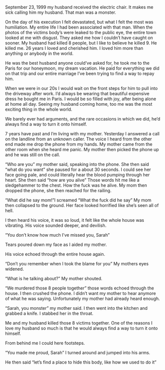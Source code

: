 September 23, 1999 my husband received the electric chair. It makes me sick calling him my husband. That man was a monster. 

On the day of his execution I felt devastated,  but what I felt the most was humiliation. My entire life I had been associated with that man. When the photos of the victims body’s were leaked to the public eye, the entire town looked at me with disgust. They asked me how I couldn’t have caught on sooner. My husband had killed 8 people, but I like to believe he killed 9. He killed me. 26 years I loved and cherished him. I loved him more than anything or anybody in the world. 

He was the best husband anyone could’ve asked for, he took me to the Paris for our honeymoon, my dream vacation. He paid for everything we did on that trip and our entire marriage I’ve been trying to find a way to repay him.

 When we were in our 20s I would wait on the front steps for him to pull into the driveway after work. I’d always be wearing that beautiful expensive dress he bought me in Paris. I would be so filled with joy, after being alone at home all day. Seeing my husband coming home, too me was the most exciting thing in the whole world. 

We barely ever had arguments, and the rare occasions in which we did, he’d always find a way to turn it onto himself. 

7 years have past and I’m living with my mother. Yesterday I answered a call on the landline from an unknown caller. The voice I heard from the other end made me drop the phone from my hands. My mother came from the other room when she heard me panic.  My mother then picked the phone up and he was still on the call.

“Who are you” my mother said, speaking into the phone. She then said “what do you want” she paused for a about 30 seconds. I could see her face going pale, and could literally hear the blood pumping through her heart. She then said “how are you alive” Those words hit me like a sledgehammer to the chest. How the fuck was he alive. My mom then dropped the phone, she then reached for the railing. 

“What did he say mom!”I screamed
“What the fuck did he say” My mom then collapsed to the ground. Her face looked horrified like she’s seen all of hell. 

I then heard his voice, it was so loud, it felt like the whole house was vibrating. His voice sounded deeper, and devilish.

“You don’t know how much I’ve missed you, Sarah” 

Tears poured down my face as I aided my mother.

His voice echoed through the entire house again. 

“Don’t you remember when I took the blame for you” My mothers eyes widened. 

“What is he talking about?” My mother shouted.

“We murdered those 8 people together” those words echoed through the house. I then crushed the phone. I didn’t want my mother to hear anymore of what he was saying. Unfortunately my mother had already heard enough.

“Sarah, you monster” my mother said. I then went into the kitchen and grabbed a knife. I stabbed her in the throat. 

Me and my husband killed those 8 victims together. One of the reasons I love my husband so much is that he would always find a way to turn it onto himself. 

From behind me I could here footsteps. 

“You made me proud, Sarah” I turned around and jumped into his arms. 

He then said “let’s find a place to hide this body, like how we used to do it”
